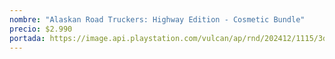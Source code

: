```yaml
---
nombre: "Alaskan Road Truckers: Highway Edition - Cosmetic Bundle"
precio: $2.990
portada: https://image.api.playstation.com/vulcan/ap/rnd/202412/1115/3d6c20cbc37e91758816aa5d3659656cf33056efc2753bfd.png
---
```

